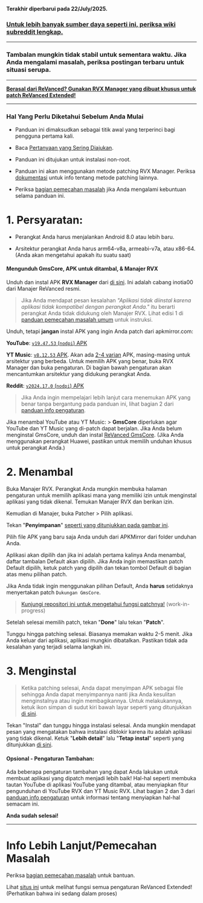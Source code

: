 **Terakhir diperbarui pada 22/July/2025.**



### [Untuk lebih banyak sumber daya seperti ini, periksa wiki subreddit lengkap.](https://reddit.com/r/revancedextended/w/index)

---

### Tambalan mungkin tidak stabil untuk sementara waktu. Jika Anda mengalami masalah, periksa postingan terbaru untuk situasi serupa.

---

**[Berasal dari ReVanced? Gunakan RVX Manager yang dibuat khusus untuk patch ReVanced Extended!](https://github.com/inotia00/revanced-manager/releases/latest)**



___





### **Hal Yang Perlu Diketahui Sebelum Anda Mulai**



* Panduan ini dimaksudkan sebagai titik awal yang terperinci bagi pengguna pertama kali.




* Baca [Pertanyaan yang Sering Diajukan](https://www.reddit.com/r/revancedextended/wiki/faq/).





* Panduan ini ditujukan untuk instalasi non-root.





* Panduan ini akan menggunakan metode patching RVX Manager. Periksa [dokumentasi](https://github.com/inotia00/revanced-documentation#revanced-extended-documentation) untuk info tentang metode patching lainnya.





* Periksa [bagian pemecahan masalah](https://www.reddit.com/r/revancedextended/wiki/troubleshooting/) jika Anda mengalami kebuntuan selama panduan ini.







# **1. Persyaratan:**





* Perangkat Anda harus menjalankan Android 8.0 atau lebih baru.





* Arsitektur perangkat Anda harus arm64-v8a, armeabi-v7a, atau x86-64. (Anda akan mengetahui apakah itu suatu saat)







#### **Mengunduh GmsCore, APK untuk ditambal, & Manajer RVX**


Unduh dan instal APK **RVX Manager** dari [di sini](https://github.com/inotia00/revanced-manager/releases/latest). Ini adalah cabang inotia00 dari Manajer ReVanced resmi.

> Jika Anda mendapat pesan kesalahan *"Aplikasi tidak diinstal karena aplikasi tidak kompatibel dengan perangkat Anda."* itu berarti perangkat Anda tidak didukung oleh Manajer RVX. Lihat edisi 1 di [panduan pemecahan masalah umum](https://github.com/ReVanced-Extended-Community/Community-Guides/blob/main/community-wiki/general-troubleshooting.md) untuk instruksi.





Unduh, tetapi **jangan** instal APK yang ingin Anda patch dari apkmirror.com:

**YouTube**: [`v19.47.53` (`nodpi`) APK](https://www.apkmirror.com/apk/google-inc/youtube/youtube-19-47-53-release/youtube-19-47-53-android-apk-download/)

**YT Music**: [`v8.12.53` APK](https://www.apkmirror.com/apk/google-inc/youtube-music/youtube-music-8-12-53-release/#downloads). Akan ada [2-4 varian](https://i.imgur.com/KRmvhWh.png) APK, masing-masing untuk arsitektur yang berbeda. Untuk memilih APK yang benar, buka RVX Manager dan buka pengaturan. Di bagian bawah pengaturan akan mencantumkan arsitektur yang didukung perangkat Anda.

**Reddit**: [`v2024.17.0` (`nodpi`) APK](https://www.apkmirror.com/apk/redditinc/reddit/reddit-2024-17-0-release/reddit-2024-17-0-2-android-apk-download/)



> Jika Anda ingin mempelajari lebih lanjut cara menemukan APK yang benar tanpa bergantung pada panduan ini, lihat bagian 2 dari [panduan info pengaturan](https://github.com/ReVanced-Extended-Community/Community-Guides/blob/main/community-wiki/patching%20%26%20setup%20info.md#2-general-info-for-patching-and-feature-setup).





Jika menambal YouTube atau YT Music: > **GmsCore** diperlukan agar YouTube dan YT Music yang di-patch dapat berjalan. Jika Anda belum menginstal GmsCore, unduh dan instal [ReVanced GmsCore](https://github.com/ReVanced/GmsCore/releases/latest). (Jika Anda menggunakan perangkat Huawei, pastikan untuk memilih unduhan khusus untuk perangkat Anda.)











# **2. Menambal**





Buka Manajer RVX. Perangkat Anda mungkin membuka halaman pengaturan untuk memilih aplikasi mana yang memiliki izin untuk menginstal aplikasi yang tidak dikenal. Temukan Manajer RVX dan berikan izin.





Kemudian di Manajer, buka Patcher > Pilih aplikasi.





Tekan "**Penyimpanan**" [seperti yang ditunjukkan pada gambar ini](https://imgur.com/a/vx64z3S).





Pilih file APK yang baru saja Anda unduh dari APKMirror dari folder unduhan Anda.





Aplikasi akan dipilih dan jika ini adalah pertama kalinya Anda menambal, daftar tambalan Default akan dipilih. Jika Anda ingin memastikan patch Default dipilih, ketuk patch yang dipilih dan tekan tombol Default di bagian atas menu pilihan patch.





Jika Anda tidak ingin menggunakan pilihan Default, Anda **harus** setidaknya menyertakan patch `Dukungan GmsCore`.





> [Kunjungi repositori ini untuk mengetahui fungsi patchnya!](https://github.com/ReVanced-Extended-Community/Patches-Documentation#patches-documentation) (work-in-progress)





Setelah selesai memilih patch, tekan "**Done**" lalu tekan "**Patch**".





Tunggu hingga patching selesai. Biasanya memakan waktu 2-5 menit. Jika Anda keluar dari aplikasi, aplikasi mungkin dibatalkan. Pastikan tidak ada kesalahan yang terjadi selama langkah ini.







# **3. Menginstal**





> Ketika patching selesai, Anda dapat menyimpan APK sebagai file sehingga Anda dapat menyimpannya nanti jika Anda kesulitan menginstalnya atau ingin membagikannya. Untuk melakukannya, ketuk ikon simpan di sudut kiri bawah layar seperti yang ditunjukkan [di sini](https://imgur.com/a/FKD0okE).





Tekan "Instal" dan tunggu hingga instalasi selesai. Anda mungkin mendapat pesan yang mengatakan bahwa instalasi diblokir karena itu adalah aplikasi yang tidak dikenal. Ketuk "**Lebih detail**" lalu "**Tetap instal**" seperti yang ditunjukkan [di sini](https://imgur.com/a/iLP2m7l).







#### **Opsional - Pengaturan Tambahan:**

Ada beberapa pengaturan tambahan yang dapat Anda lakukan untuk membuat aplikasi yang dipatch menjadi lebih baik! Hal-hal seperti membuka tautan YouTube di aplikasi YouTube yang ditambal, atau menyiapkan fitur pengunduhan di YouTube RVX dan YT Music RVX. Lihat bagian 2 dan 3 dari [panduan info pengaturan](https://github.com/ReVanced-Extended-Community/Community-Guides/blob/main/community-wiki/patching%20%26%20setup%20info.md#2-general-info-for-patching-and-feature-setup) untuk informasi tentang menyiapkan hal-hal semacam ini.


**Anda sudah selesai!**



___







# **Info Lebih Lanjut/Pemecahan Masalah**





Periksa [bagian pemecahan masalah](https://www.reddit.com/r/revancedextended/wiki/troubleshooting/) untuk bantuan.




Lihat [situs ini](https://kazimmt.github.io/#revanced-extended-features) untuk melihat fungsi semua pengaturan ReVanced Extended! (Perhatikan bahwa ini sedang dalam proses)
